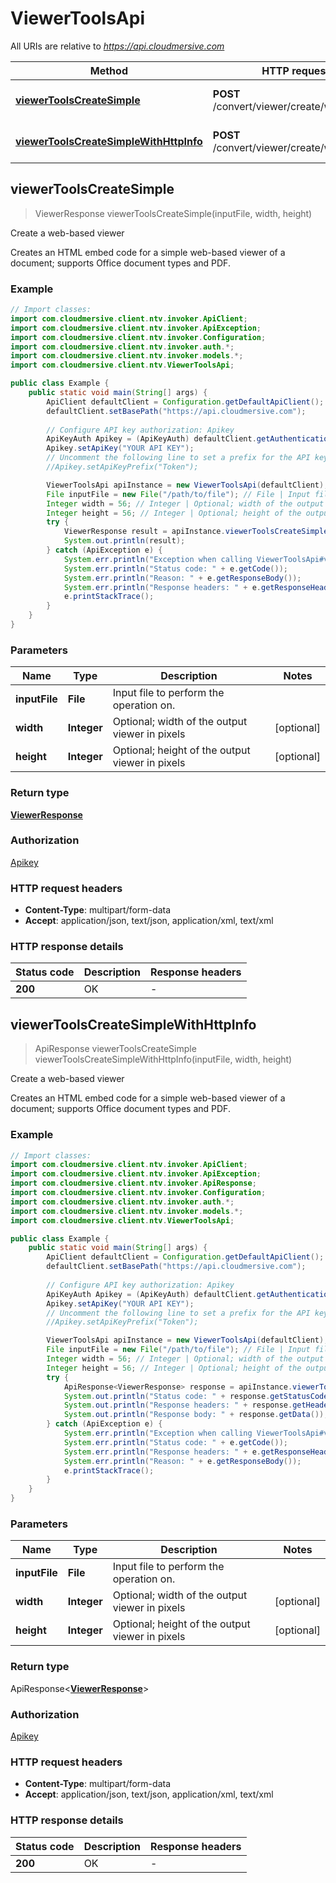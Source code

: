 # ViewerToolsApi

All URIs are relative to *https://api.cloudmersive.com*

| Method | HTTP request | Description |
|------------- | ------------- | -------------|
| [**viewerToolsCreateSimple**](ViewerToolsApi.md#viewerToolsCreateSimple) | **POST** /convert/viewer/create/web/simple | Create a web-based viewer |
| [**viewerToolsCreateSimpleWithHttpInfo**](ViewerToolsApi.md#viewerToolsCreateSimpleWithHttpInfo) | **POST** /convert/viewer/create/web/simple | Create a web-based viewer |



## viewerToolsCreateSimple

> ViewerResponse viewerToolsCreateSimple(inputFile, width, height)

Create a web-based viewer

Creates an HTML embed code for a simple web-based viewer of a document; supports Office document types and PDF.

### Example

```java
// Import classes:
import com.cloudmersive.client.ntv.invoker.ApiClient;
import com.cloudmersive.client.ntv.invoker.ApiException;
import com.cloudmersive.client.ntv.invoker.Configuration;
import com.cloudmersive.client.ntv.invoker.auth.*;
import com.cloudmersive.client.ntv.invoker.models.*;
import com.cloudmersive.client.ntv.ViewerToolsApi;

public class Example {
    public static void main(String[] args) {
        ApiClient defaultClient = Configuration.getDefaultApiClient();
        defaultClient.setBasePath("https://api.cloudmersive.com");
        
        // Configure API key authorization: Apikey
        ApiKeyAuth Apikey = (ApiKeyAuth) defaultClient.getAuthentication("Apikey");
        Apikey.setApiKey("YOUR API KEY");
        // Uncomment the following line to set a prefix for the API key, e.g. "Token" (defaults to null)
        //Apikey.setApiKeyPrefix("Token");

        ViewerToolsApi apiInstance = new ViewerToolsApi(defaultClient);
        File inputFile = new File("/path/to/file"); // File | Input file to perform the operation on.
        Integer width = 56; // Integer | Optional; width of the output viewer in pixels
        Integer height = 56; // Integer | Optional; height of the output viewer in pixels
        try {
            ViewerResponse result = apiInstance.viewerToolsCreateSimple(inputFile, width, height);
            System.out.println(result);
        } catch (ApiException e) {
            System.err.println("Exception when calling ViewerToolsApi#viewerToolsCreateSimple");
            System.err.println("Status code: " + e.getCode());
            System.err.println("Reason: " + e.getResponseBody());
            System.err.println("Response headers: " + e.getResponseHeaders());
            e.printStackTrace();
        }
    }
}
```

### Parameters


| Name | Type | Description  | Notes |
|------------- | ------------- | ------------- | -------------|
| **inputFile** | **File**| Input file to perform the operation on. | |
| **width** | **Integer**| Optional; width of the output viewer in pixels | [optional] |
| **height** | **Integer**| Optional; height of the output viewer in pixels | [optional] |

### Return type

[**ViewerResponse**](ViewerResponse.md)


### Authorization

[Apikey](../README.md#Apikey)

### HTTP request headers

- **Content-Type**: multipart/form-data
- **Accept**: application/json, text/json, application/xml, text/xml

### HTTP response details
| Status code | Description | Response headers |
|-------------|-------------|------------------|
| **200** | OK |  -  |

## viewerToolsCreateSimpleWithHttpInfo

> ApiResponse<ViewerResponse> viewerToolsCreateSimple viewerToolsCreateSimpleWithHttpInfo(inputFile, width, height)

Create a web-based viewer

Creates an HTML embed code for a simple web-based viewer of a document; supports Office document types and PDF.

### Example

```java
// Import classes:
import com.cloudmersive.client.ntv.invoker.ApiClient;
import com.cloudmersive.client.ntv.invoker.ApiException;
import com.cloudmersive.client.ntv.invoker.ApiResponse;
import com.cloudmersive.client.ntv.invoker.Configuration;
import com.cloudmersive.client.ntv.invoker.auth.*;
import com.cloudmersive.client.ntv.invoker.models.*;
import com.cloudmersive.client.ntv.ViewerToolsApi;

public class Example {
    public static void main(String[] args) {
        ApiClient defaultClient = Configuration.getDefaultApiClient();
        defaultClient.setBasePath("https://api.cloudmersive.com");
        
        // Configure API key authorization: Apikey
        ApiKeyAuth Apikey = (ApiKeyAuth) defaultClient.getAuthentication("Apikey");
        Apikey.setApiKey("YOUR API KEY");
        // Uncomment the following line to set a prefix for the API key, e.g. "Token" (defaults to null)
        //Apikey.setApiKeyPrefix("Token");

        ViewerToolsApi apiInstance = new ViewerToolsApi(defaultClient);
        File inputFile = new File("/path/to/file"); // File | Input file to perform the operation on.
        Integer width = 56; // Integer | Optional; width of the output viewer in pixels
        Integer height = 56; // Integer | Optional; height of the output viewer in pixels
        try {
            ApiResponse<ViewerResponse> response = apiInstance.viewerToolsCreateSimpleWithHttpInfo(inputFile, width, height);
            System.out.println("Status code: " + response.getStatusCode());
            System.out.println("Response headers: " + response.getHeaders());
            System.out.println("Response body: " + response.getData());
        } catch (ApiException e) {
            System.err.println("Exception when calling ViewerToolsApi#viewerToolsCreateSimple");
            System.err.println("Status code: " + e.getCode());
            System.err.println("Response headers: " + e.getResponseHeaders());
            System.err.println("Reason: " + e.getResponseBody());
            e.printStackTrace();
        }
    }
}
```

### Parameters


| Name | Type | Description  | Notes |
|------------- | ------------- | ------------- | -------------|
| **inputFile** | **File**| Input file to perform the operation on. | |
| **width** | **Integer**| Optional; width of the output viewer in pixels | [optional] |
| **height** | **Integer**| Optional; height of the output viewer in pixels | [optional] |

### Return type

ApiResponse<[**ViewerResponse**](ViewerResponse.md)>


### Authorization

[Apikey](../README.md#Apikey)

### HTTP request headers

- **Content-Type**: multipart/form-data
- **Accept**: application/json, text/json, application/xml, text/xml

### HTTP response details
| Status code | Description | Response headers |
|-------------|-------------|------------------|
| **200** | OK |  -  |

